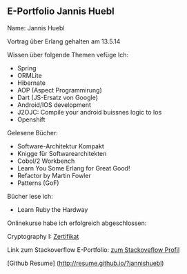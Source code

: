 ## E-Portfolio Jannis Huebl ##

Name: Jannis Huebl




Vortrag über Erlang gehalten am 13.5.14

Wissen über folgende Themen vefüge Ich:

- Spring
- ORMLite
- Hibernate
- AOP (Aspect Programmirung)
- Dart (JS-Ersatz von Google)
- Android/IOS development
- J2OJC: Compile your android buissnes logic to Ios
- Openshift


Gelesene Bücher:

- Software-Architektur Kompakt
- Knigge für Softwarearchitekten
- Cobol/2 Workbench
- Learn You Some Erlang for Great Good!
- Refactor by Martin Fowler
- Patterns (GoF)

Bücher lese ich:

- Learn Ruby the Hardway

Onlinekurse habe ich erfolgreich abgeschlossen:

Cryptography I: [Zertifikat](crypto_cert)


Link zum Stackoverflow E-Portfolio:
[zum Stackoveflow Profil](http://careers.stackoverflow.com/cv/edit/203394#)   



[Github Resume] (http://resume.github.io/?jannishuebl)


